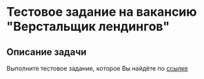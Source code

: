 # Тестовое задание на вакансию "Верстальщик лендингов"
 ## Описание задачи
Выполните тестовое задание, которое Вы найдёте по [ссылке](https://disk.yandex.ru/d/xYAclHtuJVlChg)
